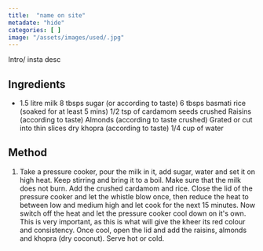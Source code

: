```yaml
---
title:  "name on site"
metadate: "hide"
categories: [ ]
image: "/assets/images/used/.jpg"
---
```


Intro/ insta desc 

## Ingredients

- 1.5 litre milk
8 tbsps sugar (or according to taste)
6 tbsps basmati rice (soaked for at least 5 mins)
1/2 tsp of cardamom seeds crushed
Raisins (according to taste)
Almonds (according to taste crushed)
Grated or cut into thin slices dry khopra (according to taste)
1/4 cup of water

## Method

1. Take a pressure cooker, pour the milk in it, add sugar, water and set it on high heat. Keep stirring and bring it to a boil. Make sure that the milk does not burn.
Add the crushed cardamom and rice.
Close the lid of the pressure cooker and let the whistle blow once, then reduce the heat to between low and medium high and let cook for the next 15 minutes.
Now switch off the heat and let the pressure cooker cool down on it's own. This is very important, as this is what will give the kheer its red colour and consistency.
Once cool, open the lid and add the raisins, almonds and khopra (dry coconut).
Serve hot or cold.

